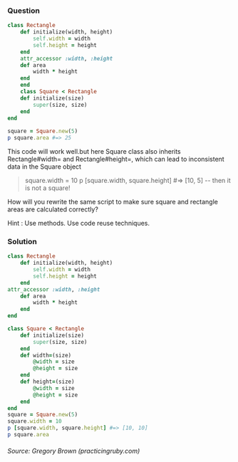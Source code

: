 ### Question
```ruby
class Rectangle  
	def initialize(width, height)  
		self.width = width  
		self.height = height  
	end  
	attr_accessor :width, :height  
	def area  
		width * height  
	end  
	end  
	class Square < Rectangle  
	def initialize(size)  
		super(size, size)  
	end  
end  
  
square = Square.new(5)  
p square.area #=> 25  
```

This code will work well.but here Square class also inherits Rectangle#width= and Rectangle#height=, which can lead to inconsistent data in the Square object

>square.width = 10
>p [square.width, square.height] #=> [10, 5] -- then it is not a square!


How will you rewrite the same script to make sure square and rectangle areas are calculated correctly?


Hint : Use methods. Use code reuse techniques.

### Solution
```ruby
class Rectangle  
	def initialize(width, height)  
		self.width = width  
		self.height = height  
	end  
attr_accessor :width, :height  
	def area  
		width * height  
	end  
end  

class Square < Rectangle  
	def initialize(size)  
		super(size, size)  
	end  
	def width=(size)  
		@width = size  
		@height = size  
	end  
	def height=(size)  
		@width = size  
		@height = size  
	end  
end  
square = Square.new(5)  
square.width = 10  
p [square.width, square.height] #=> [10, 10]  
p square.area  
```
###### Source: Gregory Brown (practicingruby.com)